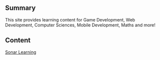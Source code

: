 ## Summary

 This site provides learning content for Game Development,
Web Development, Computer Sciences, Mobile Development, Maths and more\!


## Content

[Sonar Learning](http://www.sonarlearning.co.uk/)
